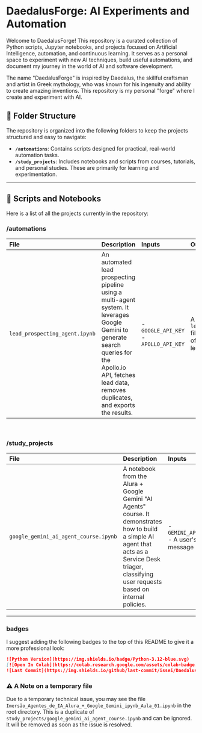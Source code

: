 # DaedalusForge: AI Experiments and Automation

Welcome to DaedalusForge! This repository is a curated collection of Python scripts, Jupyter notebooks, and projects focused on Artificial Intelligence, automation, and continuous learning. It serves as a personal space to experiment with new AI techniques, build useful automations, and document my journey in the world of AI and software development.

The name "DaedalusForge" is inspired by Daedalus, the skillful craftsman and artist in Greek mythology, who was known for his ingenuity and ability to create amazing inventions. This repository is my personal "forge" where I create and experiment with AI.

## 📂 Folder Structure

The repository is organized into the following folders to keep the projects structured and easy to navigate:

-   **`/automations`**: Contains scripts designed for practical, real-world automation tasks.
-   **`/study_projects`**: Includes notebooks and scripts from courses, tutorials, and personal studies. These are primarily for learning and experimentation.

---

## 🔬 Scripts and Notebooks

Here is a list of all the projects currently in the repository:

### /automations

| File | Description | Inputs | Outputs | Dependencies |
| :--- | :--- | :--- | :--- | :--- |
| `lead_prospecting_agent.ipynb` | An automated lead prospecting pipeline using a multi-agent system. It leverages Google Gemini to generate search queries for the Apollo.io API, fetches lead data, removes duplicates, and exports the results. | - `GOOGLE_API_KEY` <br> - `APOLLO_API_KEY` | A `leads_apollo.csv` file with the list of prospected leads. | `langchain`, `google-generativeai`, `httpx`, `pandas` |

<br>

### /study_projects

| File | Description | Inputs | Outputs | Dependencies |
| :--- | :--- | :--- | :--- | :--- |
| `google_gemini_ai_agent_course.ipynb` | A notebook from the Alura + Google Gemini "AI Agents" course. It demonstrates how to build a simple AI agent that acts as a Service Desk triager, classifying user requests based on internal policies. | - `GEMINI_API_KEY` <br> - A user's text message | A JSON object classifying the request's `decision`, `urgency`, and `missing_fields`. | `langchain`, `google-generativeai` |

---

###  badges

I suggest adding the following badges to the top of this README to give it a more professional look:

```markdown
![Python Version](https://img.shields.io/badge/Python-3.12-blue.svg)
[![Open In Colab](https://colab.research.google.com/assets/colab-badge.svg)](https://colab.research.google.com/github/issei/DaedalusForge)
![Last Commit](https://img.shields.io/github/last-commit/issei/DaedalusForge)
```

### ⚠️ A Note on a temporary file
Due to a temporary technical issue, you may see the file `Imersão_Agentes_de_IA_Alura_+_Google_Gemini_ipynb_Aula_01.ipynb` in the root directory. This is a duplicate of `study_projects/google_gemini_ai_agent_course.ipynb` and can be ignored. It will be removed as soon as the issue is resolved.
